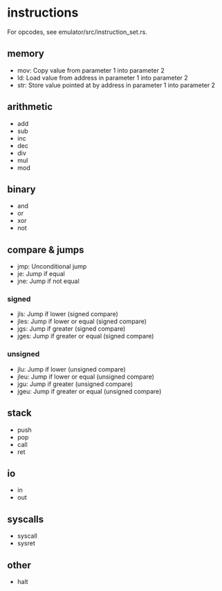 # instructions

For opcodes, see emulator/src/instruction_set.rs.

## memory

- mov: Copy value from parameter 1 into parameter 2
- ld: Load value from address in parameter 1 into parameter 2
- str: Store value pointed at by address in parameter 1 into parameter 2

## arithmetic

- add
- sub
- inc
- dec
- div
- mul
- mod

## binary

- and
- or
- xor
- not

## compare & jumps

- jmp: Unconditional jump
- je: Jump if equal
- jne: Jump if not equal

### signed

- jls: Jump if lower (signed compare)
- jles: Jump if lower or equal (signed compare)
- jgs: Jump if greater (signed compare)
- jges: Jump if greater or equal (signed compare)

### unsigned

- jlu: Jump if lower (unsigned compare)
- jleu: Jump if lower or equal (unsigned compare)
- jgu: Jump if greater (unsigned compare)
- jgeu: Jump if greater or equal (unsigned compare)

## stack

- push
- pop
- call
- ret

## io

- in
- out

## syscalls

- syscall
- sysret

## other

- halt
